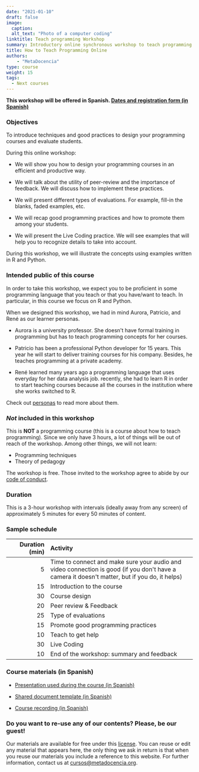 ```yaml
---
date: "2021-01-10"
draft: false
image:
  caption: 
  alt_text: "Photo of a computer coding"
linktitle: Teach programming Workshop
summary: Introductory online synchronous workshop to teach programming online
title: How to Teach Programming Online
authors: 
    - "MetaDocencia"
type: course
weight: 15
tags:
  - Next courses
---
```


**This workshop will be offered in Spanish. [Dates and registration form (in Spanish)](https://www.metadocencia.org/curso/programar/)**

### Objectives 

To introduce techniques and good practices to design your programming courses and evaluate students. 

During this online workshop:

* We will show you how to design your programming courses in an efficient and productive way.

* We will talk about the utility of peer-review and the importance of feedback. We will discuss how to implement these practices.

* We will present different types of evaluations. For example, fill-in the blanks, faded examples, etc.


* We will recap good programming practices and how to promote them among your students.

* We will present the Live Coding practice. We will see examples that will help you to recognize details to take into account.

During this workshop, we will illustrate the concepts using examples written in R and Python.


### Intended public of this course

In order to take this workshop, we expect you to be proficient in some programming language that you teach or that you have/want to teach. In particular, in this course we focus on R and Python.

When we designed this workshop, we had in mind Aurora, Patricio, and René as our learner personas. 

* Aurora is a university professor. She doesn't have formal training in programming but has to teach programming concepts for her courses. 

* Patricio has been a professional Python developer for 15 years. This year he will start to deliver training courses for his company. Besides, he teaches programming at a private academy. 

* René learned many years ago a programming language that uses everyday for her data analysis job. recently, she had to learn R in order to start teaching courses because all the courses in the institution where she works switched to R. 

Check out [personas](https://metadocencia.netlify.app/personas/) to read more about them.

### _Not_ included in this workshop

This is **NOT** a programming course (this is a course about how to teach programming). Since we only have 3 hours, a lot of things will be out of reach of the workshop. Among other things, we will not learn:

* Programming techniques 
* Theory of pedagogy

The workshop is free. Those invited to the workshop agree to abide by our [code of conduct](https://metadocencia.org/cdc/). 

### Duration

This is a 3-hour workshop with intervals (ideally away from any screen) of approximately 5 minutes for every 50 minutes of content.

### Sample schedule 


|  Duration (min) |  Activity  |
| ---:  | :----------- |
 | 5  <img width="150"/>|  Time to connect and make sure your audio and video connection is good (if you don't have a camera it doesn't matter, but if you do, it helps)|
 | 15 |  Introduction to the course |
  | 30 |  Course design |
  | 20 |  Peer review & Feedback |
  | 25 |  Type of evaluations |
  | 15 |  Promote good programming practices |
  | 10 |  Teach to get help |
  | 30 |  Live Coding |
 |  10 | End of the workshop: summary and feedback |


### Course materials (in Spanish)

* [Presentation used during the course (in Spanish)](https://docs.google.com/presentation/d/1sj6tbtqjWY8AvcQLVih3FTFIa1pKERFRxk3KY8KK13w/edit)

* [Shared document template (in Spanish)](https://drive.google.com/file/d/1PK0mbRYke33qQIKcgmrlusJe6dIGYx9y/view?usp=sharing)

* [Course recording (in Spanish)](https://youtu.be/awRCNo0PEZU)


### Do you want to re-use any of our contents? Please, be our guest!

Our materials are available for free under this [license](https://creativecommons.org/licenses/by/4.0/deed.es). You can reuse or edit any material that appears here, the only thing we ask in return is that when you reuse our materials you include a reference to this website. For further information, contact us at [cursos@metadocencia.org](mailto:cursos@metadocencia.org).
